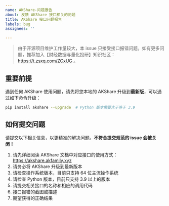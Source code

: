 ```yaml
---
name: AKShare-问题报告
about: 反馈 AKShare 接口相关的问题
title: AKShare 接口问题报告
labels: bug
assignees: ''

---
```


> 由于开源项目维护工作量较大，本 issue 只接受接口报错问题。如有更多问题，推荐加入【财经数据与量化投研】知识社区：https://t.zsxq.com/ZCxUG 。

## 重要前提

遇到任何 AKShare 使用问题，请先将您本地的 AKShare 升级到**最新版**，可以通过如下命令升级：

```bash
pip install akshare --upgrade  # Python 版本需要大于等于 3.9
```

## 如何提交问题

请提交以下相关信息，以更精准的解决问题。**不符合提交规范的 issue 会被关闭！**

1. 请先详细阅读 AKShare 文档中对应接口的使用方式：https://akshare.akfamily.xyz
2. 请务必将 AKShare 升级到最新版本
3. 请检查操作系统版本，目前只支持 64 位主流操作系统
4. 请检查 Python 版本，目前只支持 3.9 以上的版本
5. 请提交相关接口的名称和相应的调用代码
6. 接口报错的截图或描述
7. 期望获得的正确结果
